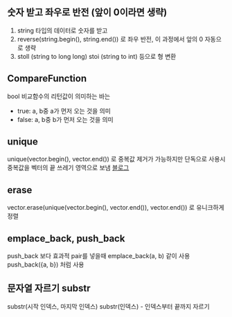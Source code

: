 ## 숫자 받고 좌우로 반전 (앞이 0이라면 생략)

1. string 타입의 데이터로 숫자를 받고
2. reverse(string.begin(), string.end()) 로 좌우 반전, 이 과정에서 앞의 0 자동으로 생략
3. stoll (string to long long) stoi (string to int) 등으로 형 변환

## CompareFunction

bool 비교함수의 리턴값이 의미하는 바는

- true: a, b중 a가 먼저 오는 것을 의미
- false: a, b중 b가 먼저 오는 것을 의미

## unique

unique(vector.begin(), vector.end()) 로 중복값 제거가 가능하지만
단독으로 사용시 중복값을 벡터의 끝 쓰레기 영역으로 보냄
[블로그](https://dpdpwl.tistory.com/39)

## erase

vector.erase(unique(vector.begin(), vector.end()), vector.end()) 로 유니크하게 정렬

## emplace_back, push_back

push_back 보다 효과적 pair를 넣을때 emplace_back(a, b) 같이 사용
push_back({a, b}) 처럼 사용

## 문자열 자르기 substr

substr(시작 인덱스, 마지막 인덱스)
substr(인덱스) - 인덱스부터 끝까지 자르기
